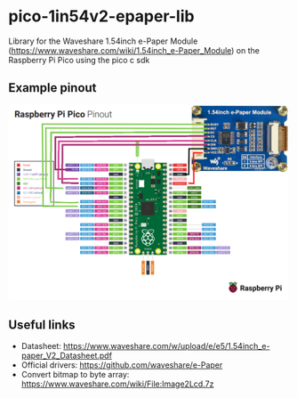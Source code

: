 # pico-1in54v2-epaper-lib
Library for the Waveshare 1.54inch e-Paper Module (https://www.waveshare.com/wiki/1.54inch_e-Paper_Module) on the Raspberry Pi Pico using the pico c sdk

## Example pinout
![pinout_img](https://raw.githubusercontent.com/Lakinator/pico-1in54v2-epaper-lib/main/pinout.png "Pinout")

## Useful links
- Datasheet: https://www.waveshare.com/w/upload/e/e5/1.54inch_e-paper_V2_Datasheet.pdf
- Official drivers: https://github.com/waveshare/e-Paper
- Convert bitmap to byte array: https://www.waveshare.com/wiki/File:Image2Lcd.7z

